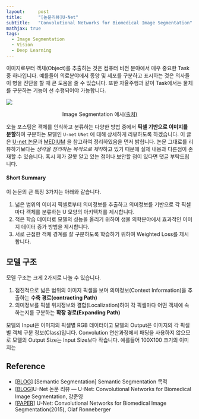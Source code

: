 ```yaml
---
layout:     post
title:      "[논문리뷰]U-Net"
subtitle:   "Convolutional Networks for Biomedical Image Segmentation"
mathjax: true
tags:
  - Image Segmentation
  - Vision
  - Deep Learning
---
```


이미지로부터 객체(Object)를 추출하는 것은 컴퓨터 비전 분야에서 매우 중요한 Task 중 하나입니다.
예를들어 의료분야에서 종양 및 세포를 구분하고 표시하는 것은 의사들이 병을 진단을 할 때 큰 도움을 줄 수 있습니다.
또한 자율주행과 같이 Task에서는 물체를 구분하는 기능이 선 수행되어야 가능합니다.

![](https://divamgupta.com/assets/images/posts/imgseg/image14.png?style=centerme)
<center>Image Segmentation 예시<a href="https://divamgupta.com/image-segmentation/2019/06/06/deep-learning-semantic-segmentation-keras.html">(출처)</a></center>

오늘 포스팅은 객체를 인식하고 분류하는 다양한 방법 중에서 **픽셀 기반으로 이미지를 분할**하여 구분하는 모델인 `U-net` `UNet` 에 대해 상세하게 리뷰하도록 하겠습니다.
이 글은 [U-net 논문](https://arxiv.org/abs/1505.04597)과 [MEDIUM](https://medium.com/@msmapark2/u-net-%EB%85%BC%EB%AC%B8-%EB%A6%AC%EB%B7%B0-u-net-convolutional-networks-for-biomedical-image-segmentation-456d6901b28a) 을 참고하여 정리하였음을 먼저 밝힙니다.
논문 그대로를 리뷰하기보다는 *생각을 정리하는 목적으로 제작*하고 있기 때문에 실제 내용과 다른점이 존재할 수 있습니다. 
혹시 제가 잘못 알고 있는 점이나 보안할 점이 있다면 댓글 부탁드립니다.

#### Short Summary
이 논문의 큰 특징 3가지는 아래와 같습니다.

1. 넓은 범위의 이미지 픽셀로부터 의미정보를 추출하고 의미정보를 기반으로 각 픽셀마다 객체를 분류하는 U 모양의 아키텍처를 제시합니다.
2. 적은 학습 데이터로 모델의 성능을 올리기 위하여 생물 의학분야에서 효과적인 이미지 데이터 증가 방법을 제시합니다. 
3. 서로 근접한 객체 경계를 잘 구분하도록 학습하기 위하여 Weighted Loss를 제시합니다.

## 모델 구조

모델 구조는 크게 2가지로 나눌 수 있습니다.
1. 점진적으로 넓은 범위의 이미지 픽셀을 보며 의미정보(Context Information)을 추출하는 **수축 경로(contracting Path)**
2. 의미정보를 픽셀 위치정보와 결합(Localization)하여 각 픽셀마다 어떤 객체에 속하는지를 구분하는 **확장 경로(Expanding Path)**

모델의 Input은 이미지의 픽셀별 RGB 데이터이고 모델의 Output은 이미지의 각 픽셀별 객체 구분 정보(Class)입니다.
Convolution 연산과정에서 패딩을 사용하지 않으므로 모델의 Output Size는 Input Size보다 작습니다.
예를들어 100X100 크기의 이미지는    












 

## Reference
- [[BLOG]]([https://kuklife.tistory.com/118?category=872136) [Semantic Segmentation] Semantic Segmentation 목적
- [[BLOG]](https://medium.com/@msmapark2/u-net-%EB%85%BC%EB%AC%B8-%EB%A6%AC%EB%B7%B0-u-net-convolutional-networks-for-biomedical-image-segmentation-456d6901b28an)U-Net 논문 리뷰 — U-Net: Convolutional Networks for Biomedical Image Segmentation, 강준영
- [[PAPER]](https://arxiv.org/abs/1505.04597) U-Net: Convolutional Networks for Biomedical Image Segmentation(2015), Olaf Ronneberger